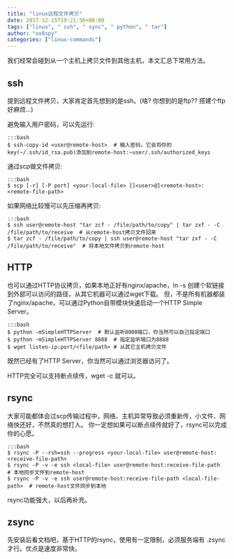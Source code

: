 ```yaml
---
title: "linux远程文件拷贝"
date: 2017-12-15T19:21:56+08:00
tags: ["linux", " ssh", " sync", " python", " tar"]
author: "ox0spy"
categories: ["linux-commands"]
---
```


我们经常会碰到从一个主机上拷贝文件到其他主机，本文汇总下常用方法。

## ssh

提到远程文件拷贝，大家肯定首先想到的是ssh。(啥? 你想到的是ftp?? 搭建个ftp好麻烦...)

避免输入用户密码，可以先运行:

    :::bash
    $ ssh-copy-id <user@remote-host>  # 输入密码，它会将你的key(~/.ssh/id_rsa.pub)添加到remote-host:~user/.ssh/authorized_keys


通过scp做文件拷贝:

    :::bash
    $ scp [-r] [-P port] <your-local-file> []<user>@]<remote-host>:<remote-file-path>

如果网络比较慢可以先压缩再拷贝:

    :::bash
    $ ssh user@remote-host "tar zcf - /file/path/to/copy" | tar zxf - -C /file/path/to/receive  # 从remote-host拷贝文件回来
    $ tar zcf - /file/path/to/copy | ssh user@remote-host "tar zxf - -C /file/path/to/receive"  # 将本地文件拷贝到remote-host


## HTTP

也可以通过HTTP协议拷贝，如果本地正好有nginx/apache，ln -s 创建个软链接到外部可以访问的路径，从其它机器可以通过wget下载。
但，不是所有机器都装了nginx/apache，可以通过Python自带模块快速启动一个HTTP Simple Server。

    :::bash
    $ python -mSimpleHTTPServer  # 默认监听8000端口，你当然可以自己指定端口
    $ python -mSimpleHTTPServer 8888  # 指定监听端口为8888
    $ wget listen-ip:port/<file/path> # 从其它主机拷贝文件

既然已经有了HTTP Server，你当然可以通过浏览器访问了。

HTTP完全可以支持断点续传，wget -c 就可以。


## rsync

大家可能都体会过scp传输过程中，网络、主机异常导致必须重新传，小文件、网络快还好，不然真的想打人。
你一定想如果可以断点续传就好了，rsync可以完成你的心愿。

    :::bash
    $ rsync -P --rsh=ssh --progress <your-local-file> user@remote-host:<receive-file-path>
    $ rsync -P -v -e ssh <local-file> user@remote-host:receive-file-path  # 本地同步文件到remote-host
    $ rsync -P -v -e ssh user@remote-host:receive-file-path <local-file-path>  # remote-host文件同步到本地


rsync功能强大，以后再补充。

## zsync

先安装后看文档吧，基于HTTP的rsync，使用有一定限制，必须服务端有 .zsync 才行。优点是速度非常快。